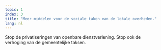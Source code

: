 ```yaml
---
topic: 1
index: 3
title: "Meer middelen voor de sociale taken van de lokale overheden."
lang: nl
---
```

Stop de privatiseringen van openbare dienstverlening.
Stop ook de verhoging van de gemeentelijke taksen.

